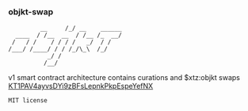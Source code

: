 ### objkt-swap
```
         __     /_/ __    ______           
  ____  / /__  __  / /__ /_  __/  
 /   / /    / / / /   _/  / /     
/___/ /____/ / / /_/\_\  /_/    
           _/ /
          /__/  
```
v1 smart contract architecture contains curations and $xtz:objkt swaps [KT1PAV4ayvsDYi9zBFsLepnkPkpEspeYefNX](https://better-call.dev/mainnet/KT1PAV4ayvsDYi9zBFsLepnkPkpEspeYefNX)
```
MIT license
```
